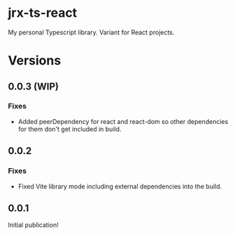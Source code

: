 # jrx-ts-react

My personal Typescript library.
Variant for React projects.

# Versions
## 0.0.3 (WIP)
### Fixes
- Added peerDependency for react and react-dom so other dependencies for them don't get included in build.

## 0.0.2
### Fixes
- Fixed Vite library mode including external dependencies into the build.

## 0.0.1
Initial publication!
